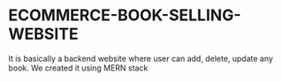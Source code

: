# ECOMMERCE-BOOK-SELLING-WEBSITE
It is basically a backend website where user can add, delete, update any book. We created it using MERN stack
